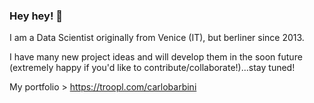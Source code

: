 ### Hey hey! 👋

I am a Data Scientist originally from Venice (IT), but berliner since 2013.

I have many new project ideas and will develop them in the soon future (extremely happy if you'd like to contribute/collaborate!)...stay tuned! 

My portfolio > https://troopl.com/carlobarbini 

